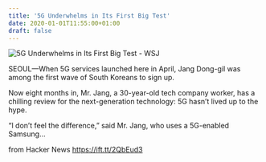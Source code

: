```yaml
---
title: '5G Underwhelms in Its First Big Test'
date: 2020-01-01T11:55:00+01:00
draft: false
---
```


![](https://images.wsj.net/im-137762/social "5G Underwhelms in Its First Big Test - WSJ")  

SEOUL—When 5G services launched here in April, Jang Dong-gil was among the first wave of South Koreans to sign up.

Now eight months in, Mr. Jang, a 30-year-old tech company worker, has a chilling review for the next-generation technology: 5G hasn’t lived up to the hype.

“I don’t feel the difference,” said Mr. Jang, who uses a 5G-enabled Samsung...

  
  
from Hacker News https://ift.tt/2QbEud3